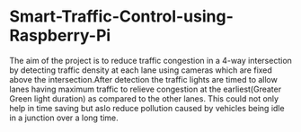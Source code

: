 # Smart-Traffic-Control-using-Raspberry-Pi

The aim of the project is to reduce traffic congestion in a 4-way intersection by detecting traffic density at each lane 
using cameras which are fixed above the intersection.After detection the traffic lights are timed to allow lanes having maximum 
traffic to relieve congestion at the earliest(Greater Green light duration) as compared to the other lanes.
This could not only help in time saving but aslo reduce pollution caused by vehicles being idle in a junction over a long time.


                 
                 
                                            
